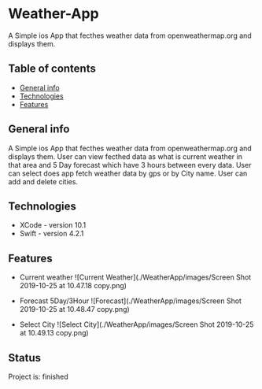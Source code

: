 # Weather-App

A Simple ios App that fecthes weather data from openweathermap.org and displays them.

## Table of contents

* [General info](#general-info)
* [Technologies](#technologies)
* [Features](#features)

## General info

A Simple ios App that fecthes weather data from openweathermap.org and displays them.
User can view fecthed data as what is current weather in that area and 5 Day forecast which have 3 hours between every data.
User can select does app fetch weather data by gps or by City name. User can add and delete cities.

## Technologies

* XCode - version 10.1
* Swift - version 4.2.1

## Features

* Current weather
![Current Weather](./WeatherApp/images/Screen Shot 2019-10-25 at 10.47.18 copy.png)

* Forecast 5Day/3Hour
![Forecast](./WeatherApp/images/Screen Shot 2019-10-25 at 10.48.47 copy.png)

* Select City
![Select City](./WeatherApp/images/Screen Shot 2019-10-25 at 10.49.13 copy.png)

## Status

Project is: finished

